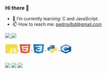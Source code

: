 ### Hi there 👋

- 🌱 I’m currently learning: C and JavaScript.
- 📫 How to reach me: pedroxlbd@gmail.com

<div>
  <a href="https://github.com/Phenriqx">
  <img height="170em" src="https://github-readme-stats.vercel.app/api?username=Phenriqx&show_icons=true&theme=algolia&include_all_commits=true&count_private=true"/>
  <img height="170em" src="https://github-readme-stats.vercel.app/api/top-langs/?username=Phenriqx&layout=compact&langs_count=16&theme=algolia"/>
</div>

<div style="display: inline_block"><br>
  <img align="center" alt="ph-Js" height="30" width="40" src="https://raw.githubusercontent.com/devicons/devicon/master/icons/javascript/javascript-plain.svg">
  <img align="center" alt="ph-HTML" height="30" width="40" src="https://raw.githubusercontent.com/devicons/devicon/master/icons/html5/html5-original.svg">
  <img align="center" alt="ph-CSS" height="30" width="40" src="https://raw.githubusercontent.com/devicons/devicon/master/icons/css3/css3-original.svg">
  <img align="center" alt="ph-Python" height="30" width="40" src="https://raw.githubusercontent.com/devicons/devicon/master/icons/python/python-original.svg">
  <img align="center" alt="ph-C" height="30" width="40" src="https://raw.githubusercontent.com/devicons/devicon/master/icons/c/c-original.svg">
</div>

##
<div>
   <a href="https://instagram.com/pedroxl_hz" target="_blank"><img src="https://img.shields.io/badge/-Instagram-%23E4405F?style=for-the-badge&logo=instagram&logoColor=white"           target="_blank"></a>
   <a href = "mailto:pedroxlbd@gmail.com"><img src="https://img.shields.io/badge/-Gmail-%23333?style=for-the-badge&logo=gmail&logoColor=white" target="_blank"></a>
   <a href = "https://twitter.com/phenriqxl"><img src="https://img.shields.io/badge/Twitter-1DA1F2?style=for-the-badge&logo=twitter&logoColor=white" target="_blank"></a>
 </div>

